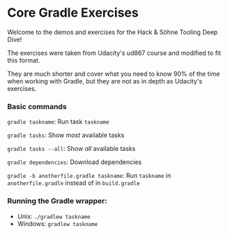 # Core Gradle Exercises

Welcome to the demos and exercises for the Hack & Söhne Tooling Deep Dive!

The exercises were taken from Udacity's ud867 course and modified to fit this format. 

They are much shorter and cover what you need to know 90% of the time when working with Gradle, but they are not as in depth as Udacity's exercises.

### Basic commands

```gradle taskname```: Run task ```taskname```

```gradle tasks```: Show *most* available tasks

```gradle tasks --all```: Show *all* available tasks

```gradle dependencies```: Download dependencies

```gradle -b anotherfile.gradle taskname```: Run ```taskname``` in ```anotherfile.gradle``` instead of in ```build.gradle```


### Running the Gradle wrapper:

* Unix: ```./gradlew taskname```
* Windows: ```gradlew taskname```
